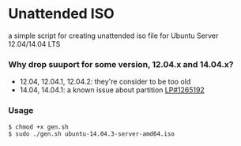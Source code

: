 # Unattended ISO

a simple script for creating unattended iso file for Ubuntu Server 12.04/14.04 LTS


### Why drop suuport for some version, 12.04.x and 14.04.x?

* 12.04, 12.04.1, 12.04.2: they're consider to be too old
* 14.04, 14.04.1: a known issue about partition [LP#1265192](https://bugs.launchpad.net/bugs/1265192)


### Usage

    $ chmod +x gen.sh
    $ sudo ./gen.sh ubuntu-14.04.3-server-amd64.iso
